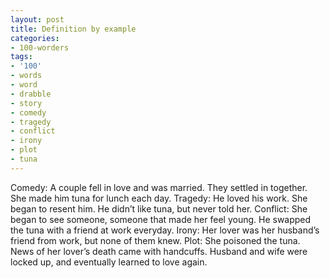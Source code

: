 ```yaml
---
layout: post
title: Definition by example
categories:
- 100-worders
tags:
- '100'
- words
- word
- drabble
- story
- comedy
- tragedy
- conflict
- irony
- plot
- tuna
---
```

Comedy: A couple fell in love and was married. They settled in together. She made him tuna for lunch each day.
Tragedy: He loved his work. She began to resent him. He didn’t like tuna, but never told her.
Conflict: She began to see someone, someone that made her feel young. He swapped the tuna with a friend at work everyday.
Irony: Her lover was her husband’s friend from work, but none of them knew.
Plot: She poisoned the tuna. News of her lover’s death came with handcuffs. Husband and wife were locked up, and eventually learned to love again.
